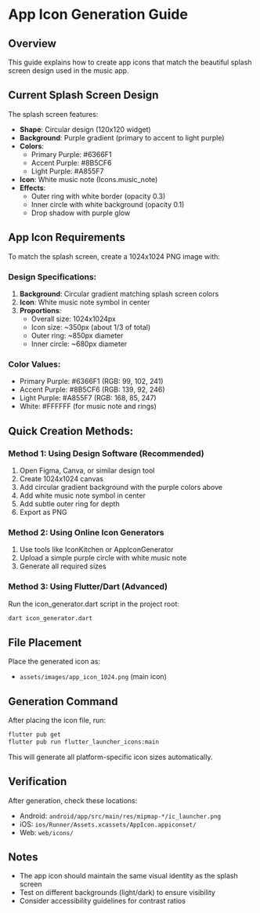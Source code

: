 # App Icon Generation Guide

## Overview
This guide explains how to create app icons that match the beautiful splash screen design used in the music app.

## Current Splash Screen Design
The splash screen features:
- **Shape**: Circular design (120x120 widget)
- **Background**: Purple gradient (primary to accent to light purple)
- **Colors**: 
  - Primary Purple: #6366F1
  - Accent Purple: #8B5CF6  
  - Light Purple: #A855F7
- **Icon**: White music note (Icons.music_note)
- **Effects**: 
  - Outer ring with white border (opacity 0.3)
  - Inner circle with white background (opacity 0.1)
  - Drop shadow with purple glow

## App Icon Requirements
To match the splash screen, create a 1024x1024 PNG image with:

### Design Specifications:
1. **Background**: Circular gradient matching splash screen colors
2. **Icon**: White music note symbol in center
3. **Proportions**: 
   - Overall size: 1024x1024px
   - Icon size: ~350px (about 1/3 of total)
   - Outer ring: ~850px diameter
   - Inner circle: ~680px diameter

### Color Values:
- Primary Purple: #6366F1 (RGB: 99, 102, 241)
- Accent Purple: #8B5CF6 (RGB: 139, 92, 246)
- Light Purple: #A855F7 (RGB: 168, 85, 247)
- White: #FFFFFF (for music note and rings)

## Quick Creation Methods:

### Method 1: Using Design Software (Recommended)
1. Open Figma, Canva, or similar design tool
2. Create 1024x1024 canvas
3. Add circular gradient background with the purple colors above
4. Add white music note symbol in center
5. Add subtle outer ring for depth
6. Export as PNG

### Method 2: Using Online Icon Generators
1. Use tools like IconKitchen or AppIconGenerator
2. Upload a simple purple circle with white music note
3. Generate all required sizes

### Method 3: Using Flutter/Dart (Advanced)
Run the icon_generator.dart script in the project root:
```bash
dart icon_generator.dart
```

## File Placement
Place the generated icon as:
- `assets/images/app_icon_1024.png` (main icon)

## Generation Command
After placing the icon file, run:
```bash
flutter pub get
flutter pub run flutter_launcher_icons:main
```

This will generate all platform-specific icon sizes automatically.

## Verification
After generation, check these locations:
- Android: `android/app/src/main/res/mipmap-*/ic_launcher.png`
- iOS: `ios/Runner/Assets.xcassets/AppIcon.appiconset/`
- Web: `web/icons/`

## Notes
- The app icon should maintain the same visual identity as the splash screen
- Test on different backgrounds (light/dark) to ensure visibility
- Consider accessibility guidelines for contrast ratios
